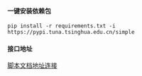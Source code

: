 #### 一键安装依赖包
```
pip install -r requirements.txt -i  https://pypi.tuna.tsinghua.edu.cn/simple
```

#### 接口地址
[脚本文档地址连接](https://console-docs.apipost.cn/preview/92d810c94a320974/b56a7c85d7703c07)
